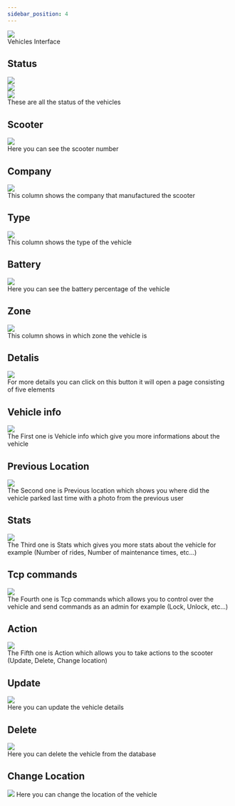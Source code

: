 ```yaml
---
sidebar_position: 4
---
```


<img src="../img/vehicles/vehicles1.png"/>
<br/>
Vehicles Interface

## Status
<img src="../img/vehicles/vehicles19.png"/>
<br/>


<img src="../img/vehicles/vehicles20.png"/>
<br/>



<img src="../img/vehicles/vehicles21.png"/>
<br/>
These are all the status of the vehicles

## Scooter
<img src="../img/vehicles/vehicles3.png"/>
<br/>
Here you can see the scooter number

## Company
<img src="../img/vehicles/vehicles4.png"/>
<br/>
This column shows the company that manufactured the scooter

## Type
<img src="../img/vehicles/vehicles5.png"/>
<br/>
This column shows the type of the vehicle

## Battery
<img src="../img/vehicles/vehicles6.png"/>
<br/>
Here you can see the battery percentage of the vehicle

## Zone
<img src="../img/vehicles/vehicles7.png"/>
<br/>
This column shows in which zone the vehicle is

## Detalis
<img src="../img/vehicles/vehicles8.png"/>
<br/>
For more details you can click on this button it will open a page consisting of five elements

## Vehicle info
<img src="../img/vehicles/vehicles11.png"/>
<br/>
The First one is Vehicle info which give you more informations about the vehicle

## Previous Location
<img src="../img/vehicles/vehicles12.png"/>
<br/>
The Second one is Previous location which shows you where did the vehicle parked last time with a photo from the previous user

## Stats
<img src="../img/vehicles/vehicles13.png"/>
<br/>
The Third one is Stats which gives you more stats about the vehicle for example (Number of rides, Number of maintenance times, etc...)

## Tcp commands
<img src="../img/vehicles/vehicles14.png"/>
<br/>
The Fourth one is Tcp commands which allows you to control over the vehicle and send commands as an admin for example (Lock, Unlock, etc...)

## Action
<img src="../img/vehicles/vehicles15.png"/>
<br/>
The Fifth one is Action which allows you to take actions to the scooter (Update, Delete, Change location)

## Update
<img src="../img/vehicles/vehicles16.png"/>
<br/>
Here you can update the vehicle details

## Delete
<img src="../img/vehicles/vehicles17.png"/>
<br/>
Here you can delete the vehicle from the database

## Change Location
<img src="../img/vehicles/vehicles18.png"/>
Here you can change the location of the vehicle

